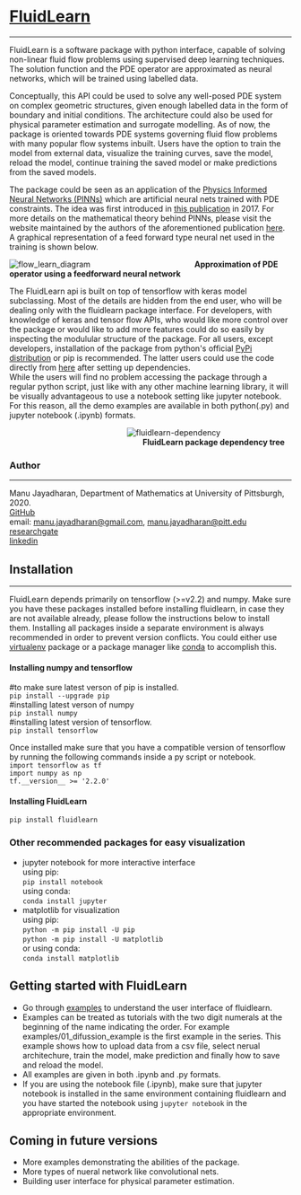 # [FluidLearn](https://github.com/mjayadharan/FluidLearn)
-------------------------

FluidLearn is a software package with python interface, capable of solving non-linear fluid flow problems using supervised deep learning techniques. The solution function and the PDE operator are approximated as neural networks, which will be trained using labelled data.  

Conceptually, this API could be used to solve any well-posed PDE system on complex geometric structures, given enough labelled data in the form of boundary and initial conditions. The architecture could also be used for physical parameter estimation and surrogate modelling. As of now, the package is oriented towards PDE systems governing fluid flow problems with many popular flow systems inbuilt.  Users have the option to train the model from external data, visualize the training curves, save the model, reload the model, continue training the saved model or make predictions from the saved models.   

The package could be seen as an application of the [Physics Informed Neural Networks (PINNs)](https://arxiv.org/abs/1711.10561) which are artificial neural nets trained with PDE constraints. The idea was first introduced in [this publication](https://arxiv.org/pdf/1711.10561.pdf) in 2017. For more details on the mathematical theory behind PINNs, please visit the website maintained by the authors of the aforementioned publication [here](https://maziarraissi.github.io/PINNs/).  
A graphical representation of a feed forward type neural net used in the training is shown below.



![flow_learn_diagram](https://user-images.githubusercontent.com/35903705/90431457-b2ebd800-e08e-11ea-9bdd-dde98b2673f7.jpg)
&emsp;&emsp;&emsp;&emsp;&emsp;&emsp;&emsp;&emsp;&emsp;&emsp;&emsp;&emsp;&emsp;__Approximation of PDE operator using a feedforward neural network__

The FluidLearn api is built on top of tensorflow with keras model subclassing. Most of the  details are hidden from the end user, who will be dealing only with the fluidlearn package interface. For developers, with knowledge of keras and tensor flow APIs, who would like more control over the package or would like to add more features could do so easily by inspecting the modulular structure of the package. For all users, except developers, installation of the package from python's official [PyPi distribution](https://pypi.org/project/fluidlearn/) or pip is recommended. The latter users could use the code directly from [here](https://github.com/mjayadharan/FluidLearn/tree/master/fluidlearn) after setting up dependencies.  
While the users will find no problem accessing the package through a regular python script, just like with any other machine learning library, it will be visually advantageous to use a notebook setting like jupyter notebook. For this reason, all the demo examples are available in both python(.py) and jupyter notebook (.ipynb) formats.

&emsp;&emsp;&emsp;&emsp;&emsp;&emsp;&emsp;&emsp;&emsp;&emsp;&emsp;&emsp;&emsp;&emsp;&emsp;![fluidlearn-dependency](https://user-images.githubusercontent.com/35903705/90439301-f5b3ad00-e09a-11ea-87bd-74a873bcfa3f.png)  
&emsp;&emsp;&emsp;&emsp;&emsp;&emsp;&emsp;&emsp;&emsp;&emsp;&emsp;&emsp;&emsp;&emsp;&emsp;&emsp;&emsp;__FluidLearn package dependency tree__

### Author 
------------

Manu Jayadharan, Department of Mathematics at University of Pittsburgh, 2020.  
[GitHub](https://github.com/mjayadharan)  
email: [manu.jayadharan@gmail.com](mailto:manu.jayadharan@gmail.com), [manu.jayadharan@pitt.edu](mailto:manu.jayadharan@pitt.edu)  
[researchgate](https://www.researchgate.net/profile/Manu_Jayadharan)  
[linkedin](https://www.linkedin.com/in/manu-jayadharan/)

## Installation
-----------------------

FluidLearn depends primarily on tensorflow (>=v2.2) and numpy. Make sure you have these packages installed before installing fluidlearn, in case they are not available already,  please follow the instructions below to install them. Installing all packages inside a separate environment is always recommended in order to prevent version conflicts. You could either use [virtualenv](https://packaging.python.org/guides/installing-using-pip-and-virtual-environments/) package or a  package manager like [conda](https://docs.anaconda.com/anaconda/install/) to accomplish this.  

#### Installing numpy and tensorflow

#to make sure latest verson of pip is installed.   
`pip install --upgrade pip`    
#installing latest verson of numpy  
`pip install numpy`  
#installing latest version of  tensorflow.       
`pip install tensorflow`  

Once installed make sure that you have a compatible version of tensorflow by running the following commands inside a py script or notebook.  
`import tensorflow as tf`    
`import numpy as np`  
`tf.__version__ >= '2.2.0'` 


#### Installing FluidLearn

`pip install fluidlearn`

### Other recommended packages for easy visualization

- jupyter notebook for more interactive interface  
    using pip:  
    `pip install notebook`   
    using conda:  
    `conda install jupyter`    
- matplotlib for visualization  
    using pip:  
    `python -m pip install -U pip`  
    `python -m pip install -U matplotlib`  
    or using conda:   
    `conda install matplotlib`

## Getting started with FluidLearn

- Go through [examples](https://github.com/mjayadharan/FluidLearn/tree/master/examples) to understand the user interface of fluidlearn. 
- Examples can be treated as tutorials with the two digit numerals at the beginning of the name indicating the order. For example examples/01_difussion_example is the first example in the series. This example shows how to upload data from a csv file, select nerual architechure, train the model, make prediction and finally how to save and reload the model. 
- All examples are given in both .ipynb and .py formats.
- If you are using the notebook file (.ipynb), make sure that jupyter notebook is installed in the same environment containing fluidlearn and you have started the notebook using `jupyter notebook` in the appropriate environment.  

## Coming in future versions

- More examples demonstrating the abilities of the package.
- More types of nueral network like convolutional nets.
- Building user interface for physical parameter estimation.
